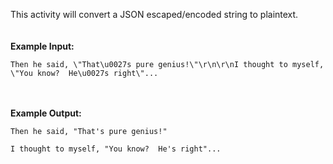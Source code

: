 This activity will convert a JSON escaped/encoded string to plaintext.
<br><br><br>
<b>Example Input:</b>
```
Then he said, \"That\u0027s pure genius!\"\r\n\r\nI thought to myself, \"You know?  He\u0027s right\"...
```
<br><br>
<b>Example Output:</b>
```
Then he said, "That's pure genius!"

I thought to myself, "You know?  He's right"...
```
